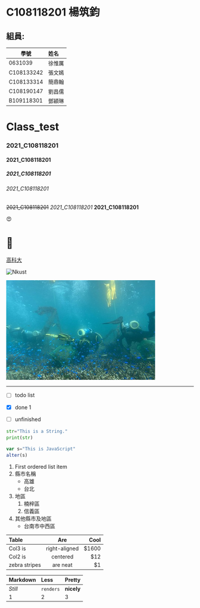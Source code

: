 # C108118201 楊筑鈞
## 組員: 
學號           | 姓名   
------------|:-----
0631039     | 徐惟厲
C108133242  | 張文嫣
C108133314  | 簡鼎翰
C108190147  | 劉昌儒
B109118301  | 鄧穎琳

# Class_test
### 2021_C108118201
#### 2021_C108118201
##### 2021_C108118201
###### 2021_C108118201


~~2021_C108118201~~
*2021_C108118201*
**2021_C108118201**

😍 
# 🐛

[高科大](https://www.nkust.edu.tw/)

![Nkust](https://www.nkust.edu.tw/var/file/0/1000/img/513/182513897.png "NKUST")

![fig](picture.jpg "海底風光")

***

- [ ] todo list
- [x] done 1
- [ ] unfinished


```python
str="This is a String."
print(str)
```

```javascript
var s="This is JavaScript"
alter(s)
```




1. First ordered list item
2. 縣市名稱
   * 高雄
   * 台北
3. 地區
   1. 楠梓區
   2. 信義區
4. 其他縣市及地區
    * 台南市中西區
    

Table         | Are            | Cool   |
:-------------|:--------------:|-------:|
Col3 is       | right-aligned  |$1600   |
Col2 is       | centered       |$12     |
zebra stripes | are neat       |$1      |


Markdown   | Less     | Pretty    |
:----------|:-------- |---------  |
*Still*    | `renders`|**nicely** |
1          | 2        |3          |
  




